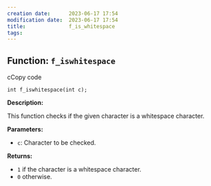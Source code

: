 ```yaml
---
creation date:		2023-06-17 17:54
modification date:	2023-06-17 17:54
title: 				f_is_whitespace
tags:
---
```

## Function: `f_iswhitespace`

cCopy code

`int f_iswhitespace(int c);`

**Description:**

This function checks if the given character is a whitespace character.

**Parameters:**

- `c`: Character to be checked.

**Returns:**

- `1` if the character is a whitespace character.
- `0` otherwise.